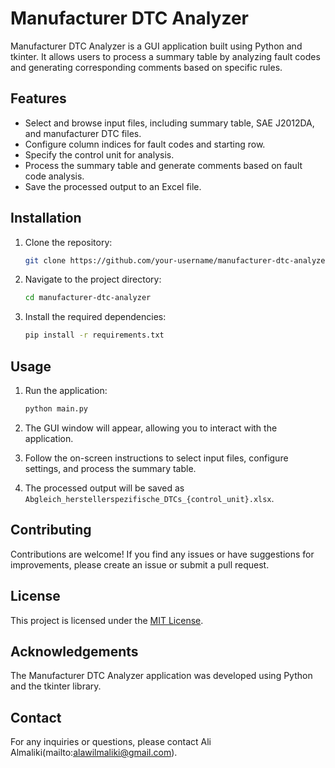 # Manufacturer DTC Analyzer

Manufacturer DTC Analyzer is a GUI application built using Python and tkinter. It allows users to process a summary table by analyzing fault codes and generating corresponding comments based on specific rules.

## Features

- Select and browse input files, including summary table, SAE J2012DA, and manufacturer DTC files.
- Configure column indices for fault codes and starting row.
- Specify the control unit for analysis.
- Process the summary table and generate comments based on fault code analysis.
- Save the processed output to an Excel file.

## Installation

1. Clone the repository:

   ```bash
   git clone https://github.com/your-username/manufacturer-dtc-analyzer.git
   ```

2. Navigate to the project directory:

   ```bash
   cd manufacturer-dtc-analyzer
   ```

3. Install the required dependencies:

   ```bash
   pip install -r requirements.txt
   ```

## Usage

1. Run the application:

   ```bash
   python main.py
   ```

2. The GUI window will appear, allowing you to interact with the application.

3. Follow the on-screen instructions to select input files, configure settings, and process the summary table.

4. The processed output will be saved as `Abgleich_herstellerspezifische_DTCs_{control_unit}.xlsx`.

## Contributing

Contributions are welcome! If you find any issues or have suggestions for improvements, please create an issue or submit a pull request.

## License

This project is licensed under the [MIT License](LICENSE).

## Acknowledgements

The Manufacturer DTC Analyzer application was developed using Python and the tkinter library.

## Contact

For any inquiries or questions, please contact Ali Almaliki(mailto:alawilmaliki@gmail.com).

